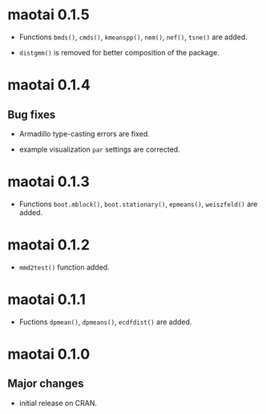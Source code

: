 # maotai 0.1.5

* Functions `bmds()`, `cmds()`, `kmeanspp()`, `nem()`, `nef()`, `tsne()` are added.

* `distgmm()` is removed for better composition of the package.



# maotai 0.1.4

## Bug fixes

* Armadillo type-casting errors are fixed.

* example visualization `par` settings are corrected.



# maotai 0.1.3  

* Functions `boot.mblock()`, `boot.stationary()`, `epmeans()`, `weiszfeld()` are added.



# maotai 0.1.2

* `mmd2test()` function added.



# maotai 0.1.1

* Fuctions `dpmean()`, `dpmeans()`, `ecdfdist()` are added.
    
    

# maotai 0.1.0

## Major changes

* initial release on CRAN.